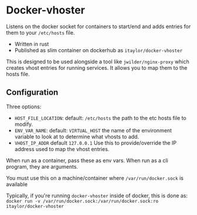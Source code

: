 # Docker-vhoster

Listens on the docker socket for containers to start/end and adds entries for them to your `/etc/hosts` file.

* Written in rust
* Published as slim container on dockerhub as `itaylor/docker-vhoster`

This is designed to be used alongside a tool like `jwilder/nginx-proxy` which creates vhost entries for running services.  It allows you to map them to the hosts file.

## Configuration

Three options:
* `HOST_FILE_LOCATION`: default: `/etc/hosts` the path to the etc hosts file to modify.
* `ENV_VAR_NAME`: default: `VIRTUAL_HOST` the name of the environment variable to look at to determine what vhosts to add.
* `VHOST_IP_ADDR` default `127.0.0.1` Use this to provide/override the IP address used to map the vhost entries.

When run as a container, pass these as env vars.  When run as a cli program, they are arguments.

You must use this on a machine/container where `/var/run/docker.sock` is available

Typically, if you're running `docker-vhoster` inside of docker, this is done as:
`docker run -v /var/run/docker.sock:/var/run/docker.sock:ro itaylor/docker-vhoster`
